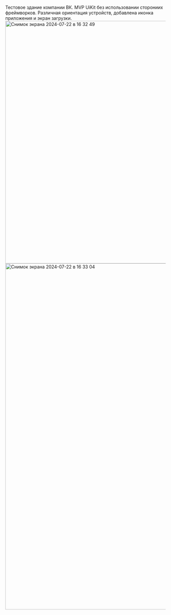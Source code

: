 Тестовое здание компании ВК. 
MVP UiKit без использовании сторониих фреймворков.
Различная ориентация устройств, добавлена иконка приложения и экран загрузки.
<img width="761" alt="Снимок экрана 2024-07-22 в 16 32 49" src="https://github.com/user-attachments/assets/7bbad2ff-9254-450e-a0ab-5dbf0fa5b482">
<img width="1086" alt="Снимок экрана 2024-07-22 в 16 33 04" src="https://github.com/user-attachments/assets/f9394f9e-7059-4ad0-b190-417270894dd3">

